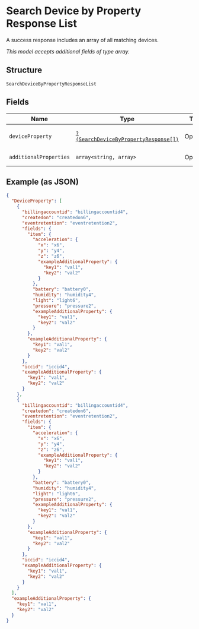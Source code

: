 
# Search Device by Property Response List

A success response includes an array of all matching devices.

*This model accepts additional fields of type array.*

## Structure

`SearchDeviceByPropertyResponseList`

## Fields

| Name | Type | Tags | Description | Getter | Setter |
|  --- | --- | --- | --- | --- | --- |
| `deviceProperty` | [`?(SearchDeviceByPropertyResponse[])`](../../doc/models/search-device-by-property-response.md) | Optional | **Constraints**: *Maximum Items*: `100` | getDeviceProperty(): ?array | setDeviceProperty(?array deviceProperty): void |
| `additionalProperties` | `array<string, array>` | Optional | - | findAdditionalProperty(string key): array | additionalProperty(string key, array value): void |

## Example (as JSON)

```json
{
  "DeviceProperty": [
    {
      "billingaccountid": "billingaccountid4",
      "createdon": "createdon6",
      "eventretention": "eventretention2",
      "fields": {
        "item": {
          "acceleration": {
            "x": "x6",
            "y": "y4",
            "z": "z6",
            "exampleAdditionalProperty": {
              "key1": "val1",
              "key2": "val2"
            }
          },
          "battery": "battery0",
          "humidity": "humidity4",
          "light": "light6",
          "pressure": "pressure2",
          "exampleAdditionalProperty": {
            "key1": "val1",
            "key2": "val2"
          }
        },
        "exampleAdditionalProperty": {
          "key1": "val1",
          "key2": "val2"
        }
      },
      "iccid": "iccid4",
      "exampleAdditionalProperty": {
        "key1": "val1",
        "key2": "val2"
      }
    },
    {
      "billingaccountid": "billingaccountid4",
      "createdon": "createdon6",
      "eventretention": "eventretention2",
      "fields": {
        "item": {
          "acceleration": {
            "x": "x6",
            "y": "y4",
            "z": "z6",
            "exampleAdditionalProperty": {
              "key1": "val1",
              "key2": "val2"
            }
          },
          "battery": "battery0",
          "humidity": "humidity4",
          "light": "light6",
          "pressure": "pressure2",
          "exampleAdditionalProperty": {
            "key1": "val1",
            "key2": "val2"
          }
        },
        "exampleAdditionalProperty": {
          "key1": "val1",
          "key2": "val2"
        }
      },
      "iccid": "iccid4",
      "exampleAdditionalProperty": {
        "key1": "val1",
        "key2": "val2"
      }
    }
  ],
  "exampleAdditionalProperty": {
    "key1": "val1",
    "key2": "val2"
  }
}
```

